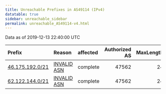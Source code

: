 ```yaml
---
title: Unreachable Prefixes in AS49114 (IPv4)
datatable: true
sidebar: unreachable_sidebar
permalink: unreachable_AS49114-v4.html
---
```


Data as of 2019-12-13 22:40:00 UTC


<div class="datatable-begin"></div>

| Prefix                                                   | Reason                                                                                                 | affected   |   Authorized AS |   MaxLength | Anchor                                         |   unreachable /24s |
|:---------------------------------------------------------|:-------------------------------------------------------------------------------------------------------|:-----------|----------------:|------------:|:-----------------------------------------------|-------------------:|
| [46.175.192.0/21](https://stat.ripe.net/46.175.192.0/21) | [INVALID ASN](https://rpki-validator.ripe.net/announcement-preview?asn=AS49114&prefix=46.175.192.0/21) | complete   |           47562 |          24 | [RIPE](unreachable_RIPE_NCC_RPKI_Root-v4.html) |                  8 |
| [62.122.144.0/21](https://stat.ripe.net/62.122.144.0/21) | [INVALID ASN](https://rpki-validator.ripe.net/announcement-preview?asn=AS49114&prefix=62.122.144.0/21) | complete   |           47562 |          24 | [RIPE](unreachable_RIPE_NCC_RPKI_Root-v4.html) |                  8 |

<div class="datatable-end"></div>